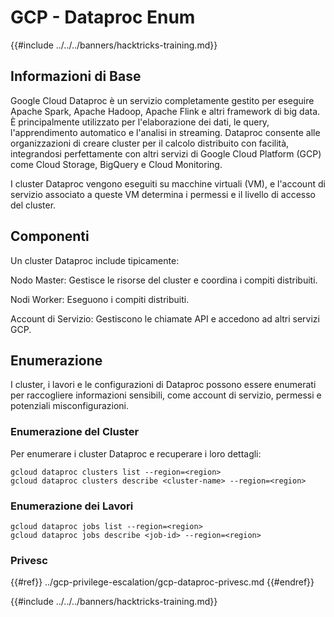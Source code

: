 # GCP -  Dataproc Enum

{{#include ../../../banners/hacktricks-training.md}}

## Informazioni di Base

Google Cloud Dataproc è un servizio completamente gestito per eseguire Apache Spark, Apache Hadoop, Apache Flink e altri framework di big data. È principalmente utilizzato per l'elaborazione dei dati, le query, l'apprendimento automatico e l'analisi in streaming. Dataproc consente alle organizzazioni di creare cluster per il calcolo distribuito con facilità, integrandosi perfettamente con altri servizi di Google Cloud Platform (GCP) come Cloud Storage, BigQuery e Cloud Monitoring.

I cluster Dataproc vengono eseguiti su macchine virtuali (VM), e l'account di servizio associato a queste VM determina i permessi e il livello di accesso del cluster.

## Componenti

Un cluster Dataproc include tipicamente:

Nodo Master: Gestisce le risorse del cluster e coordina i compiti distribuiti.

Nodi Worker: Eseguono i compiti distribuiti.

Account di Servizio: Gestiscono le chiamate API e accedono ad altri servizi GCP.

## Enumerazione

I cluster, i lavori e le configurazioni di Dataproc possono essere enumerati per raccogliere informazioni sensibili, come account di servizio, permessi e potenziali misconfigurazioni.

### Enumerazione del Cluster

Per enumerare i cluster Dataproc e recuperare i loro dettagli:
```
gcloud dataproc clusters list --region=<region>
gcloud dataproc clusters describe <cluster-name> --region=<region>
```
### Enumerazione dei Lavori
```
gcloud dataproc jobs list --region=<region>
gcloud dataproc jobs describe <job-id> --region=<region>
```
### Privesc

{{#ref}}
../gcp-privilege-escalation/gcp-dataproc-privesc.md
{{#endref}}

{{#include ../../../banners/hacktricks-training.md}}
